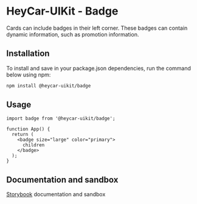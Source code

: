# HeyCar-UIKit - Badge

Cards can include badges in their left corner. These badges can contain dynamic information, such as promotion information.

## Installation

To install and save in your package.json dependencies, run the command below using npm:

```bash
npm install @heycar-uikit/badge
```

## Usage

```tsx
import badge from '@heycar-uikit/badge';

function App() {
  return (
    <badge size="large" color="primary">
      children
    </badge>
  );
}
```

## Documentation and sandbox

[Storybook](https://hey-car.github.io/heycar-uikit/main/?path=/docs/components-badge--badge) documentation and sandbox
